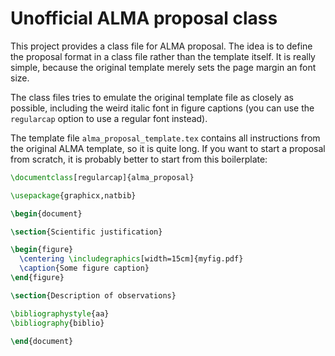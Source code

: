 Unofficial ALMA proposal class
==============================

This project provides a class file for ALMA proposal. The idea is to
define the proposal format in a class file rather than the template
itself. It is really simple, because the original template merely
sets the page margin an font size.

The class files tries to emulate the original template file as closely
as possible, including the weird italic font in figure captions (you
can use the `regularcap` option to use a regular font instead).

The template file `alma_proposal_template.tex` contains all
instructions from the original ALMA template, so it is quite long. If
you want to start a proposal from scratch, it is probably better to
start from this boilerplate:

```latex
\documentclass[regularcap]{alma_proposal}

\usepackage{graphicx,natbib}

\begin{document}

\section{Scientific justification}

\begin{figure}
  \centering \includegraphics[width=15cm]{myfig.pdf}
  \caption{Some figure caption}
\end{figure}

\section{Description of observations}

\bibliographystyle{aa}
\bibliography{biblio}

\end{document}
```
